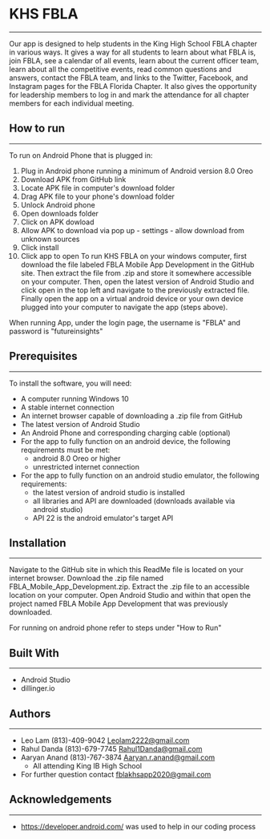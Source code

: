 # KHS FBLA
---
Our app is designed to help students in the King High School FBLA chapter in various ways. It gives a way for all students to learn about what FBLA is, join FBLA, see a calendar of all events, learn about the current officer team, learn about all the competitive events, read common questions and answers, contact the FBLA team, and links to the Twitter, Facebook, and Instagram pages for the FBLA Florida Chapter. It also gives the opportunity for leadership members to log in and mark the attendance for all chapter members for each individual meeting.

## How to run
---
To run on Android Phone that is plugged in:
1. Plug in Android phone running a minimum of Android version 8.0 Oreo
2. Download APK from GitHub link
3. Locate APK file in computer's download folder
4. Drag APK file to your phone's download folder
5. Unlock Android phone
6. Open downloads folder
7. Click on APK dowload
8. Allow APK to download via pop up - settings - allow download from unknown sources
9. Click install
10. Click app to open
To run KHS FBLA on your windows computer, first download the file labeled FBLA Mobile App Development in the GitHub site. Then extract the file from .zip and store it somewhere accessible on your computer. Then, open the latest version of Android Studio and click open in the top left and navigate to the previously extracted file. Finally open the app on a virtual android device or your own device plugged into your computer to navigate the app (steps above).

When running App, under the login page, the username is "FBLA" and password is "futureinsights"
## Prerequisites
--- 
To install the software, you will need:
- A computer running Windows 10
- A stable internet connection
- An internet browser capable of downloading a .zip file from GitHub
- The latest version of Android Studio
- An Android Phone and corresponding charging cable (optional)
- For the app to fully function on an android device, the following requirements must be met:
	- android 8.0 Oreo or higher
	- unrestricted internet connection
- For the app to fully function on an android studio emulator, the following requirements:
	- the latest version of android studio is installed
	- all libraries and API are downloaded (downloads available via android studio)
	- API 22 is the android emulator's target API


## Installation
--- 
Navigate to the GitHub site in which this ReadMe file is located on your internet browser. 
Download the .zip file named FBLA_Mobile_App_Development.zip. 
Extract the .zip file to an accessible location on your computer.
Open Android Studio and within that open the project named FBLA Mobile App Development that was previously downloaded.

For running on android phone refer to steps under "How to Run"

## Built With
--- 
- Android Studio
- dillinger.io

## Authors
--- 
- Leo Lam (813)-409-9042 Leolam2222@gmail.com
- Rahul Danda (813)-679-7745 Rahul1Danda@gmail.com
- Aaryan Anand (813)-767-3874 Aaryan.r.anand@gmail.com
   - All attending King IB High School
- For further question contact fblakhsapp2020@gmail.com
## Acknowledgements
--- 
- https://developer.android.com/ was used to help in our coding process







